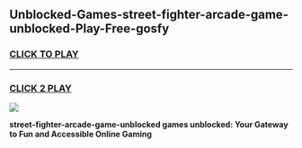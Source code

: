 
## Unblocked-Games-street-fighter-arcade-game-unblocked-Play-Free-gosfy
<h3>
<a href="https://premium76.site?title=street-fighter-arcade-game-unblocked&ref=21A">CLICK TO PLAY</a></h3>
<hr>

<h3>
<a href="https://premium76.site?title=street-fighter-arcade-game-unblocked&ref=21A">CLICK 2 PLAY</a>
  
</h3>

<a href="https://premium76.site?title=street-fighter-arcade-game-unblocked&ref=21A"><img src="https://clearcache.store/games.png"></a>


**street-fighter-arcade-game-unblocked games unblocked: Your Gateway to Fun and Accessible Online Gaming**
